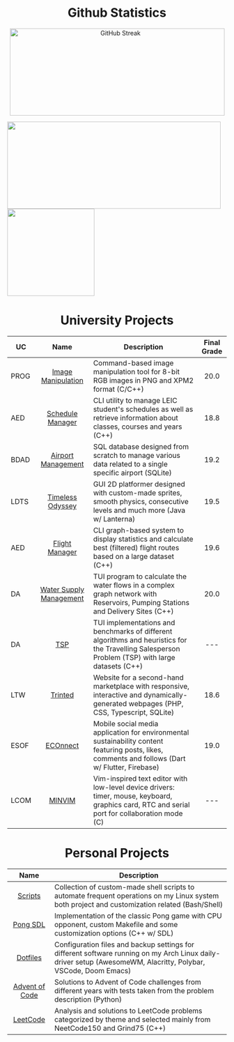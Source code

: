 <h1 align="center">Github Statistics</h1>

<p align="center">
  <img height=200 width=493 align="center" src="https://streak-stats.demolab.com?user=racoelhosilva&theme=github-dark-blue&border_radius=10&date_format=j%20M%5B%20Y%5D&hide_border=true&border=EBDBB2&card_width=500" alt="GitHub Streak" />
</p>
<a href="https://github.com/racoelhosilva"><img height=200 width=490 align="center" src="https://github-readme-stats.vercel.app/api?username=racoelhosilva&theme=github_dark&hide_border=true&border_color=EBDBB2&show_icons=true&border_radius=8&card_width=490" /></a>
<a href="https://github.com/racoelhosilva"><img height=200 width=auto align="center" src="https://github-readme-stats.vercel.app/api/top-langs/?username=racoelhosilva&theme=github_dark&show_icons=true&hide_border=true&size_weight=0.35&count_weight=0.45&langs_count=10&layout=compact&border_color=EBDBB2&card_width=320&border_radius=8&exclude_repo=PROG_imageManipulation,dotfiles&hide=cmake,lua,makefile,gherkin" /></a>

<!---<h1 align="center">Languages</h1>

<p align="center">
<img alt="" src="https://img.shields.io/badge/_-C-_?style=for-the-badge&logo=C&logoColor=%2300599C&labelColor=%23ffffff00&color=%2300599C">
<img alt="" src="https://img.shields.io/badge/_-C%2B%2B-_?style=for-the-badge&logo=c%2B%2B&logoColor=%2300599C&labelColor=%23ffffff00&color=%2300599C">
<img alt="" src="https://img.shields.io/badge/_-css-_?style=for-the-badge&logo=css3&logoColor=%231572B6&labelColor=%23ffffff00&color=%231572B6">
<img alt="" src="https://img.shields.io/badge/_-flutter-_?style=for-the-badge&logo=flutter&logoColor=%2302569B&labelColor=%23ffffff00&color=%2302569B">
<img alt="" src="https://img.shields.io/badge/_-HTML-_?style=for-the-badge&logo=html5&labelColor=%23ffffff00&color=%23E34F26">
<img alt="" src="https://img.shields.io/badge/_-Java-_?style=for-the-badge&logo=openjdk&logoColor=%235382a1&labelColor=%23ffffff00&color=%235382a1">
<img alt="" src="https://img.shields.io/badge/_-javascript-_?style=for-the-badge&logo=javascript&labelColor=%23ffffff00&color=%23F7DF1E">
<img alt="" src="https://img.shields.io/badge/_-php-_?style=for-the-badge&logo=php&labelColor=%23ffffff00&color=%23777BB4">
<img alt="" src="https://img.shields.io/badge/_-python-_?style=for-the-badge&logo=python&labelColor=%23ffffff00&color=%233776AB">
<img alt="" src="https://img.shields.io/badge/_-shell-_?style=for-the-badge&logo=gnu%20bash&labelColor=%23ffffff00&color=%234EAA25">
<img alt="" src="https://img.shields.io/badge/_-sqlite-_?style=for-the-badge&logo=sqlite&logoColor=%23003B57&labelColor=%23ffffff00&color=%23003B57">
</p>-->

<h1 align="center">University Projects</h1>

| UC | Name | Description | Final Grade |
|---|:---:|---|:---:|
| PROG | [Image Manipulation](https://github.com/racoelhosilva/PROG_imageManipulation) | Command-based image manipulation tool for 8-bit RGB images in PNG and XPM2 format (C/C++) | 20.0 |
| AED | [Schedule Manager](https://github.com/racoelhosilva/AED_scheduleManager) | CLI utility to manage LEIC student's schedules as well as retrieve information about classes, courses and years (C++) | 18.8 |
| BDAD | [Airport Management](https://github.com/racoelhosilva/BDAD_airportManagement) | SQL database designed from scratch to manage various data related to a single specific airport (SQLite) | 19.2 |
| LDTS | [Timeless Odyssey](https://github.com/racoelhosilva/LDTS_timelessOdyssey) | GUI 2D platformer designed with custom-made sprites, smooth physics, consecutive levels and much more (Java w/ Lanterna) | 19.5 |
| AED | [Flight Manager](https://github.com/racoelhosilva/AED_flightManager) | CLI graph-based system to display statistics and calculate best (filtered) flight routes based on a large dataset (C++) | 19.6 |
| DA | [Water Supply Management](https://github.com/racoelhosilva/DA_waterSupplyManagement) | TUI program to calculate the water flows in a complex graph network with Reservoirs, Pumping Stations and Delivery Sites (C++) | 20.0 | 
| DA | [TSP](https://github.com/racoelhosilva/DA_TSP) | TUI implementations and benchmarks of different algorithms and heuristics for the Travelling Salesperson Problem (TSP) with large datasets (C++) | --- |
| LTW | [Trinted](https://github.com/racoelhosilva/LTW_Trinted) | Website for a second-hand marketplace with responsive, interactive and dynamically-generated webpages (PHP, CSS, Typescript, SQLite) | 18.6 | 
| ESOF | [ECOnnect](https://github.com/racoelhosilva/ESOF_ECOnnect) | Mobile social media application for environmental sustainability content featuring posts, likes, comments and follows (Dart w/ Flutter, Firebase) | 19.0 | 
| LCOM | [MINVIM](https://github.com/racoelhosilva/LCOM_minvim) | Vim-inspired text editor with low-level device drivers: timer, mouse, keyboard, graphics card, RTC and serial port for collaboration mode (C) | --- | 


<h1 align="center">Personal Projects</h1>

| Name | Description |
|:---:|---|
| [Scripts](https://github.com/racoelhosilva/scripts) | Collection of custom-made shell scripts to automate frequent operations on my Linux system both project and customization related (Bash/Shell) |
| [Pong SDL](https://github.com/racoelhosilva/pongSDL) | Implementation of the classic Pong game with CPU opponent, custom Makefile and some customization options (C++ w/ SDL) |
| [Dotfiles](https://github.com/racoelhosilva/dotfiles) | Configuration files and backup settings for different software running on my Arch Linux daily-driver setup (AwesomeWM, Alacritty, Polybar, VSCode, Doom Emacs) |
| [Advent of Code](https://github.com/racoelhosilva/adventOfCode) | Solutions to Advent of Code challenges from different years with tests taken from the problem description (Python) |
| [LeetCode](https://github.com/racoelhosilva/leetCode) | Analysis and solutions to LeetCode problems categorized by theme and selected mainly from NeetCode150 and Grind75 (C++) |
